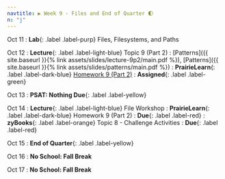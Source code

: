 ```yaml
---
navtitle: ▶ Week 9 - Files and End of Quarter 🌓
n: "j"
---
```


Oct 11
: **Lab**{: .label .label-purp} Files, Filesystems, and Paths

Oct 12
: **Lecture**{: .label .label-light-blue} Topic 9 (Part 2)
    : [Patterns]({{ site.baseurl }}{% link assets/slides/lecture-9p2/main.pdf %}), [Patterns]({{ site.baseurl }}{% link assets/slides/patterns/main.pdf %})
: **PrairieLearn**{: .label .label-dark-blue} [Homework 9 (Part 2)](https://www.prairielearn.org/pl/course_instance/128740/assessment/2312042)
    : **Assigned**{: .label .label-green}


Oct 13
: **PSAT: Nothing Due**{: .label .label-yellow}


Oct 14
: **Lecture**{: .label .label-light-blue} File Workshop
: **PrairieLearn**{: .label .label-dark-blue} Homework 9 (Part 2)
    : **Due**{: .label .label-red}
: **zyBooks**{: .label .label-orange} Topic 8 - Challenge Activities
    : **Due**{: .label .label-red}

Oct 15
: **End of Quarter**{: .label .label-yellow}

Oct 16
: **No School: Fall Break**

Oct 17
: **No School: Fall Break**


